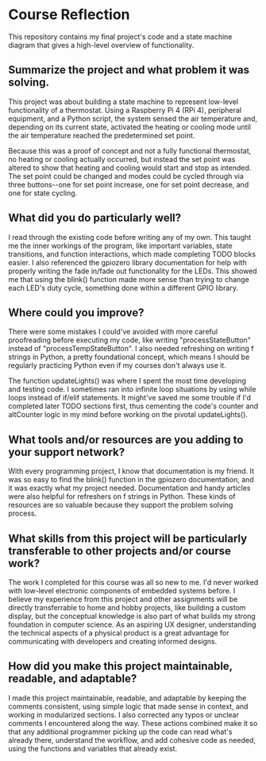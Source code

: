 # Course Reflection

This repository contains my final project's code and a state machine diagram that gives a high-level overview of functionality.

Summarize the project and what problem it was solving.
-
This project was about building a state machine to represent low-level functionality of a thermostat. Using a Raspberry Pi 4 (RPi 4), peripheral equipment, and a Python script, the system sensed the air temperature and, depending on its current state, activated the heating or cooling mode until the air temperature reached the predetermined set point. 

Because this was a proof of concept and not a fully functional thermostat, no heating or cooling actually occurred, but instead the set point was altered to show that heating and cooling would start and stop as intended. The set point could be changed and modes could be cycled through via three buttons--one for set point increase, one for set point decrease, and one for state cycling.

What did you do particularly well?
-
I read through the existing code before writing any of my own. This taught me the inner workings of the program, like important variables, state transitions, and function interactions, which made completing TODO blocks easier. I also referenced the gpiozero library documentation for help with properly writing the fade in/fade out functionality for the LEDs. This showed me that using the blink() function made more sense than trying to change each LED's duty cycle, something done within a different GPIO library.

Where could you improve?
-
There were some mistakes I could've avoided with more careful proofreading before executing my code, like writing "processStateButton" instead of "processTempStateButton". I also needed refreshing on writing f strings in Python, a pretty foundational concept, which means I should be regularly practicing Python even if my courses don't always use it.


The function updateLights() was where I spent the most time developing and testing code. I sometimes ran into infinite loop situations by using while loops instead of if/elif statements. It might've saved me some trouble if I'd completed later TODO sections first, thus cementing the code's counter and altCounter logic in my mind before working on the pivotal updateLights().

What tools and/or resources are you adding to your support network?
-
With every programming project, I know that documentation is my friend. It was so easy to find the blink() function in the gpiozero documentation, and it was exactly what my project needed. Documentation and handy articles were also helpful for refreshers on f strings in Python. These kinds of resources are so valuable because they support the problem solving process.

What skills from this project will be particularly transferable to other projects and/or course work?
-
The work I completed for this course was all so new to me. I'd never worked with low-level electronic components of embedded systems before. I believe my experience from this project and other assignments will be directly transferrable to home and hobby projects, like building a custom display, but the conceptual knowledge is also part of what builds my strong foundation in computer science. As an aspiring UX designer, understanding the technical aspects of a physical product is a great advantage for communicating with developers and creating informed designs.

How did you make this project maintainable, readable, and adaptable?
-
I made this project maintainable, readable, and adaptable by keeping the comments consistent, using simple logic that made sense in context, and working in modularized sections. I also corrected any typos or unclear comments I encountered along the way. These actions combined make it so that any additional programmer picking up the code can read what's already there, understand the workflow, and add cohesive code as needed, using the functions and variables that already exist.
